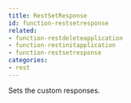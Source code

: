 ```yaml
---
title: RestSetResponse
id: function-restsetresponse
related:
- function-restdeleteapplication
- function-restinitapplication
- function-restsetresponse
categories:
- rest
---
```


Sets the custom responses.
